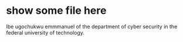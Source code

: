 # show some file here 

Ibe ugochukwu emmmanuel of the department of cyber security in the federal university of technology.
